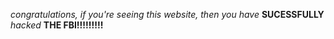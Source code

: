 *congratulations, if you're seeing this website, then you have* **SUCESSFULLY** *hacked* **THE FBI!!!!!!!!!**
